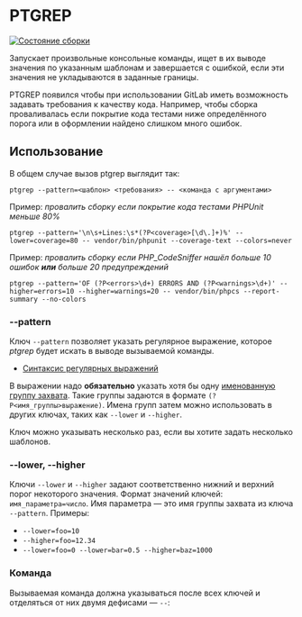 # PTGREP

[![Состояние сборки](https://travis-ci.org/mekras/ptgrep.svg?branch=master)](https://travis-ci.org/mekras/ptgrep)

Запускает произвольные консольные команды, ищет в их выводе значения по указанным шаблонам и
завершается с ошибкой, если эти значения не укладываются в заданные границы.

PTGREP появился чтобы при использовании GitLab иметь возможность задавать требования к качеству
кода. Например, чтобы сборка проваливалась если покрытие кода тестами ниже определённого порога или
в оформлении найдено слишком много ошибок.

## Использование

В общем случае вызов ptgrep выглядит так:

    ptgrep --pattern=<шаблон> <требования> -- <команда с аргументами>

Пример: *провалить сборку если покрытие кода тестами PHPUnit меньше 80%*

    ptgrep --pattern='\n\s+Lines:\s*(?P<coverage>[\d\.]+)%' --lower=coverage=80 -- vendor/bin/phpunit --coverage-text --colors=never
      
Пример: *провалить сборку если PHP_CodeSniffer нашёл больше 10 ошибок **или** больше 20 предупреждений*

    ptgrep --pattern='OF (?P<errors>\d+) ERRORS AND (?P<warnings>\d+)' --higher=errors=10 --higher=warnings=20 -- vendor/bin/phpcs --report-summary --no-colors

### --pattern

Ключ `--pattern` позволяет указать регулярное выражение, которое *ptgrep* будет искать в выводе
вызываемой команды.

- [Синтаксис регулярных выражений](https://docs.rs/regex/latest/regex/#syntax)

В выражении надо **обязательно** указать хотя бы одну
[именованную группу захвата](https://docs.rs/regex/latest/regex/#example-replacement-with-named-capture-groups).
Такие группы задаются в формате `(?P<имя_группы>выражение)`.
Имена групп затем можно использовать в других ключах, таких как `--lower` и `--higher`.

Ключ можно указывать несколько раз, если вы хотите задать несколько шаблонов.

### --lower, --higher

Ключи `--lower` и `--higher` задают соответственно нижний и верхний порог некоторого значения.
Формат значений ключей: `имя_параметра=число`. Имя параметра — это имя группы захвата из ключа
`--pattern`. Примеры:

- `--lower=foo=10`
- `--higher=foo=12.34`
- `--lower=foo=0 --lower=bar=0.5 --higher=baz=1000`

### Команда

Вызываемая команда должна указываться после всех ключей и отделяться от них двумя дефисами — `--`:
